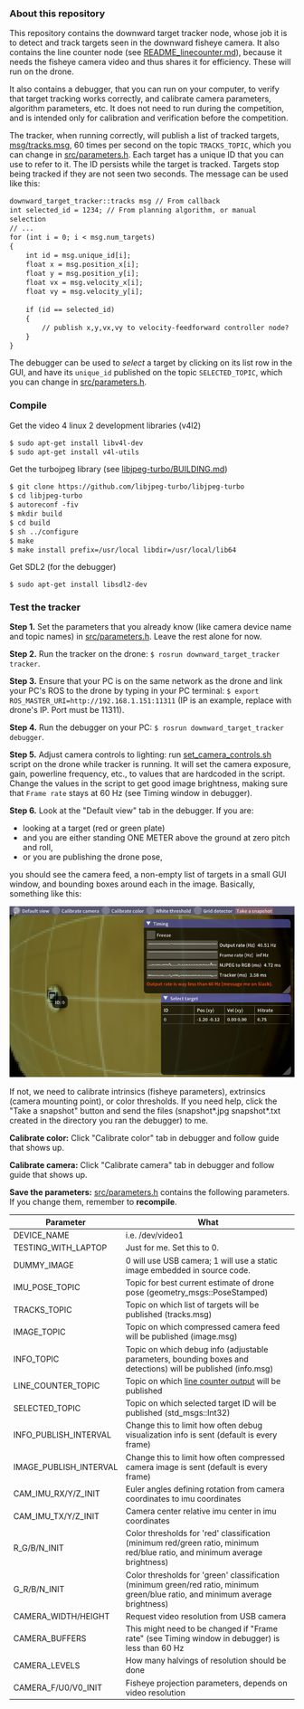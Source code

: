 ### About this repository

This repository contains the downward target tracker node, whose job it is to detect and track targets seen in the downward fisheye camera. It also contains the line counter node (see [README_linecounter.md](README_linecounter.md)), because it needs the fisheye camera video and thus shares it for efficiency. These will run on the drone.

It also contains a debugger, that you can run on your computer, to verify that target tracking works correctly, and calibrate camera parameters, algorithm parameters, etc. It does not need to run during the competition, and is intended only for calibration and verification before the competition.

The tracker, when running correctly, will publish a list of tracked targets, [msg/tracks.msg](msg/tracks.msg), 60 times per second on the topic ```TRACKS_TOPIC```, which you can change in [src/parameters.h](src/parameters.h). Each target has a unique ID that you can use to refer to it. The ID persists while the target is tracked. Targets stop being tracked if they are not seen two seconds. The message can be used like this:

```
downward_target_tracker::tracks msg // From callback
int selected_id = 1234; // From planning algorithm, or manual selection
// ...
for (int i = 0; i < msg.num_targets)
{
    int id = msg.unique_id[i];
    float x = msg.position_x[i];
    float y = msg.position_y[i];
    float vx = msg.velocity_x[i];
    float vy = msg.velocity_y[i];

    if (id == selected_id)
    {
        // publish x,y,vx,vy to velocity-feedforward controller node?
    }
}
```

The debugger can be used to *select* a target by clicking on its list row in the GUI, and have its ```unique_id``` published on the topic ```SELECTED_TOPIC```, which you can change in [src/parameters.h](src/parameters.h).

### Compile

Get the video 4 linux 2 development libraries (v4l2)
```
$ sudo apt-get install libv4l-dev
$ sudo apt-get install v4l-utils
```

Get the turbojpeg library (see [libjpeg-turbo/BUILDING.md](https://github.com/libjpeg-turbo/libjpeg-turbo/blob/master/BUILDING.md))
```
$ git clone https://github.com/libjpeg-turbo/libjpeg-turbo
$ cd libjpeg-turbo
$ autoreconf -fiv
$ mkdir build
$ cd build
$ sh ../configure
$ make
$ make install prefix=/usr/local libdir=/usr/local/lib64
```

Get SDL2 (for the debugger)
```
$ sudo apt-get install libsdl2-dev
```

### Test the tracker

**Step 1.** Set the parameters that you already know (like camera device name and topic names) in [src/parameters.h](src/parameters.h). Leave the rest alone for now.

**Step 2.** Run the tracker on the drone: ```$ rosrun downward_target_tracker tracker```.

**Step 3.** Ensure that your PC is on the same network as the drone and link your PC's ROS to the drone by typing in your PC terminal: ```$ export ROS_MASTER_URI=http://192.168.1.151:11311``` (IP is an example, replace with drone's IP. Port must be 11311).

**Step 4.** Run the debugger on your PC:  ```$ rosrun downward_target_tracker debugger```.

**Step 5.** Adjust camera controls to lighting: run [set_camera_controls.sh](/set_camera_controls.sh) script on the drone while tracker is running. It will set the camera exposure, gain, powerline frequency, etc., to values that are hardcoded in the script. Change the values in the script to get good image brightness, making sure that ```Frame rate``` stays at 60 Hz (see Timing window in debugger).

**Step 6.** Look at the "Default view" tab in the debugger. If you are:

* looking at a target (red or green plate)
* and you are either standing ONE METER above the ground at zero pitch and roll,
* or you are publishing the drone pose,

you should see the camera feed, a non-empty list of targets in a small GUI window, and bounding boxes around each in the image. Basically, something like this:

![](readme_img1.png)

If not, we need to calibrate intrinsics (fisheye parameters), extrinsics (camera mounting point), or color thresholds. If you need help, click the "Take a snapshot" button and send the files (snapshot*.jpg snapshot*.txt created in the directory you ran the debugger) to me.

**Calibrate color:** Click "Calibrate color" tab in debugger and follow guide that shows up.

**Calibrate camera:** Click "Calibrate camera" tab in debugger and follow guide that shows up.

**Save the parameters:** [src/parameters.h](src/parameters.h) contains the following parameters. If you change them, remember to **recompile**.

Parameter   | What
------------|-----
DEVICE_NAME         | i.e. /dev/video1
TESTING_WITH_LAPTOP | Just for me. Set this to 0.
DUMMY_IMAGE         | 0 will use USB camera; 1 will use a static image embedded in source code.
IMU_POSE_TOPIC      | Topic for best current estimate of drone pose (geometry_msgs::PoseStamped)
TRACKS_TOPIC        | Topic on which list of targets will be published (tracks.msg)
IMAGE_TOPIC         | Topic on which compressed camera feed will be published (image.msg)
INFO_TOPIC          | Topic on which debug info (adjustable parameters, bounding boxes and detections) will be published (info.msg)
LINE_COUNTER_TOPIC  | Topic on which [line counter output](README_linecounter.md) will be published
SELECTED_TOPIC      | Topic on which selected target ID will be published (std_msgs::Int32)
INFO_PUBLISH_INTERVAL | Change this to limit how often debug visualization info is sent (default is every frame)
IMAGE_PUBLISH_INTERVAL | Change this to limit how often compressed camera image is sent (default is every frame)
CAM_IMU_RX/Y/Z_INIT | Euler angles defining rotation from camera coordinates to imu coordinates
CAM_IMU_TX/Y/Z_INIT | Camera center relative imu center in imu coordinates
R_G/B/N_INIT | Color thresholds for 'red' classification (minimum red/green ratio, minimum red/blue ratio, and minimum average brightness)
G_R/B/N_INIT | Color thresholds for 'green' classification (minimum green/red ratio, minimum green/blue ratio, and minimum average brightness)
CAMERA_WIDTH/HEIGHT | Request video resolution from USB camera
CAMERA_BUFFERS | This might need to be changed if "Frame rate" (see Timing window in debugger) is less than 60 Hz
CAMERA_LEVELS | How many halvings of resolution should be done
CAMERA_F/U0/V0_INIT | Fisheye projection parameters, depends on video resolution
